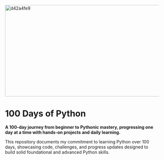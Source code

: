 <img width="1200" height="300" alt="d42a4fe9" src="https://github.com/user-attachments/assets/47c33435-632e-4c98-b520-6d9fb0e26a65" />



# 100 Days of Python

**A 100-day journey from beginner to Pythonic mastery, progressing one day at a time with hands-on projects and daily learning.**


This repository documents my commitment to learning Python over 100 days, showcasing code, challenges, and progress updates designed to build solid foundational and advanced Python skills.
